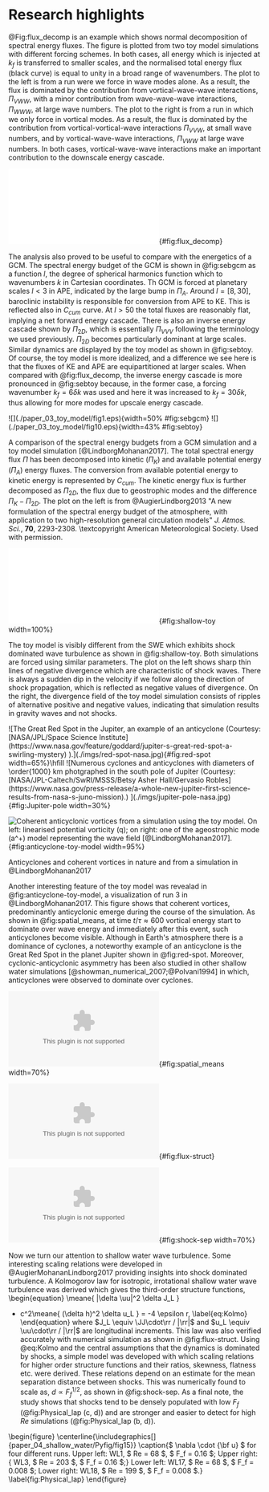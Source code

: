 # Research highlights

@Fig:flux_decomp is an example which shows normal decomposition of spectral
energy fluxes. The figure is plotted from two toy model simulations with
different forcing schemes. In both cases, all energy which is injected at
$k_f$ is transferred to smaller scales, and the normalised total energy flux
(black curve) is equal to unity in a broad range of wavenumbers. The plot to
the left is from a run were we force in wave modes alone. As a result, the flux
is dominated by the contribution from vortical-wave-wave interactions, $\Pi_
{VWW}$, with a minor contribution from wave-wave-wave interactions,
$\Pi_{WWW}$, at large wave numbers. The plot to the right is from a run in
which we only force in vortical modes. As a result, the flux is dominated by
the contribution from vortical-vortical-wave interactions $\Pi_{VVW}$, at small
wave numbers, and by vortical-wave-wave interactions, $\Pi_{VWW}$ at large wave
numbers. In both cases, vortical-wave-wave interactions make an important
contribution to the downscale energy cascade.

![Comparison of spectral energy budget from a toy model simulation with two
different forcing
schemes](./paper_03_toy_model/fig5-eps-converted-to.pdf){#fig:flux_decomp}

The analysis also proved to be useful to compare with the energetics of a
GCM. The spectral energy budget of the GCM is shown in @fig:sebgcm as a
function $l$, the degree of spherical harmonics function which
to wavenumbers $k$ in Cartesian coordinates. Th GCM is forced at planetary
scales $l < 3$ in APE, indicated by the large bump in $\Pi_A$.  Around $l =
[8, 30]$, baroclinic instability is responsible for conversion from APE to KE.
This is reflected also in $C_{cum}$ curve. At $l > 50$ the total fluxes are
reasonably flat, implying a net forward energy cascade. There is also an
inverse energy cascade shown by $\Pi_{2D}$, which is essentially $\Pi_{VVV}$
following the terminology we used previously. $\Pi_{2D}$ becomes particularly
dominant at large scales. Similar dynamics are displayed by the toy model as
shown in @fig:sebtoy. Of course, the toy model is more idealized, and a
difference we see here is that the fluxes of KE and APE are equipartitioned at
larger scales.  When compared with @fig:flux_decomp, the inverse energy cascade
is more pronounced in @fig:sebtoy because, in the former case, a forcing
wavenumber $k_f = 6 \delta k$ was used and here it was increased to $k_f = 30
\delta k$, thus allowing for more modes for upscale energy cascade.

<div id="fig:sebgcmtoy">
![](./paper_03_toy_model/fig1.eps){width=50% #fig:sebgcm}
![](./paper_03_toy_model/fig10.eps){width=43% #fig:sebtoy}

A comparison of the spectral energy budgets from a GCM simulation and a toy
model simulation [@LindborgMohanan2017]. The total spectral energy flux $\Pi$
has been decomposed into kinetic ($\Pi_K$) and available potential energy
($\Pi_A$) energy fluxes. The conversion from available potential energy to
kinetic energy is represented by $C_{cum}$. The kinetic energy flux is further
decomposed as $\Pi_{2D}$, the flux due to geostrophic modes and the difference
$\Pi_K - \Pi_{2D}$. The plot on the left is from @AugierLindborg2013 "A
new formulation of the spectral energy budget of the atmosphere, with
application to two high-resolution general circulation models" _J. Atmos.
Sci._, **70**, 2293-2308. \textcopyright American Meteorological Society. Used
with permission.
</div>

![Comparison of the divergence fields ($\mathbf{\nabla.u}$) from a shallow
water simulation (left) and a similar toy-model simulation (right). $L_f$ is
the forcing length scale. Source:
@LindborgMohanan2017.](./paper_03_toy_model/fig9.pdf){#fig:shallow-toy
width=100%}

The toy model is visibly different from the SWE which exhibits shock dominated
wave turbulence as shown in @fig:shallow-toy. Both simulations are forced using
similar parameters. The plot on the left shows
sharp thin lines of negative divergence which are characteristic of shock
waves. There is always a sudden dip in the velocity if we follow along the
direction of shock propagation, which is reflected as negative values of
divergence. On the right, the divergence field of the toy model simulation
consists of ripples of alternative positive and negative values, indicating
that simulation results in gravity waves and not shocks.

<div id="fig:anticyclones">
![The Great Red Spot in the Jupiter, an example of an anticyclone (Courtesy:
[NASA/JPL/Space Science
Institute](https://www.nasa.gov/feature/goddard/jupiter-s-great-red-spot-a-swirling-mystery)
).](./imgs/red-spot-nasa.jpg){#fig:red-spot width=65%}\hfill
![Numerous cyclones and anticyclones with diameters of \order{1000} km
photgraphed in the south pole of Jupiter (Courtesy:
[NASA/JPL-Caltech/SwRI/MSSS/Betsy Asher Hall/Gervasio
Robles](https://www.nasa.gov/press-release/a-whole-new-jupiter-first-science-results-from-nasa-s-juno-mission).)
](./imgs/jupiter-pole-nasa.jpg){#fig:Jupiter-pole width=30%}

![Coherent anticyclonic vortices from a simulation using the toy model. On
left: linearised potential vorticity ($q$); on right: one of the
ageostrophic mode ($a^+$) model representing the wave field
[@LindborgMohanan2017].](./imgs/anticyclone-toy-model.jpg){#fig:anticyclone-toy-model
width=95%}

Anticyclones and coherent vortices in nature and from a simulation in
@LindborgMohanan2017
</div>

Another interesting feature of the toy model was revealad in
@fig:anticyclone-toy-model, a visualization of run 3 in @LindborgMohanan2017.
This figure shows that coherent vortices, predominantly anticyclonic emerge
during the course of the simulation. As shown in @fig:spatial_means, at time $t
/ \tau \approx 600$ vortical energy start to dominate over wave
energy and immediately after this event, such anticyclones become visible.
Although in Earth's atmosphere there is a dominance of cyclones, a
noteworthy example of an anticyclone is the Great Red Spot in the planet
Jupiter shown in @fig:red-spot. Moreover, cyclonic-anticyclonic asymmetry has
been also studied in other shallow water simulations
[@showman_numerical_2007;@Polvani1994] in which, anticyclones were observed to
dominate over cyclones.

![Spatially averaged energy of run 3 in
@LindborgMohanan2017](./imgs/fig_spatialmeans.eps){#fig:spatial_means
width=70%}

![Spectral energy flux and third-order structure functions from a SWE
simulation run W7 in
@AugierMohananLindborg2017](./paper_04_shallow_water/Pyfig/fig3.eps){#fig:flux-struct}

![Mean shock separation distance $(d)$ in a series of shallow water
simulations plotted against the forcing Froude number $(F_f)$. The Froude
number is inversely proportional to the wave phase-speed, $c$. The theoretical
prediction $d \propto F_f^{1/2}$ is displayed as a dashed line.  Source:
@augier_shallow_2019.
](./paper_04_shallow_water/Pyfig/fig6.eps){#fig:shock-sep width=70%}

Now we turn our attention to shallow water wave turbulence. Some interesting
scaling relations were developed in @AugierMohananLindborg2017 providing
insights into shock dominated turbulence. A Kolmogorov law for isotropic,
irrotational shallow water wave turbulence was derived which gives the
third-order structure functions,
\begin{equation}
\meane{ |\delta \uu|^2 \delta J_L }
+ c^2\meane{ (\delta h)^2 \delta u_L } = -4 \epsilon r, \label{eq:Kolmo}
\end{equation}
where $J_L \equiv \JJ\cdot\rr / |\rr|$ and $u_L \equiv \uu\cdot\rr / |\rr|$ are
longitudinal increments. This law was also verified accurately with numerical
simulation as shown in @fig:flux-struct. Using @eq:Kolmo and the central
assumptions that the dynamics is dominated by shocks, a simple model was
developed with which scaling relations for higher order structure functions and
their ratios, skewness, flatness etc. were derived. These relations depend on
an estimate for the mean separation distance between shocks. This was
numerically found to scale as, $d \propto F_f ^ {1/2}$, as shown in
@fig:shock-sep. As a final note, the study shows that shocks tend to be densely
populated with low $F_f$ (@fig:Physical_lap (c, d)) and are stronger and easier
to detect for high $Re$ simulations (@fig:Physical_lap (b, d)).

\begin{figure}
\centerline{\includegraphics[]{paper_04_shallow_water/Pyfig/fig15}}
\caption{$ \nabla \cdot {\bf u} $ for four different runs. Upper left: WL1, $ Re = 68 $, $ F_f = 0.16 $; Upper right:  { WL3,  $ Re = 203 $, $ F_f = 0.16 $;} Lower left: WL17, $ Re = 68 $, $ F_f = 0.008 $; Lower right: WL18,  $ Re = 199 $, $ F_f = 0.008 $.}
\label{fig:Physical_lap}
\end{figure}





